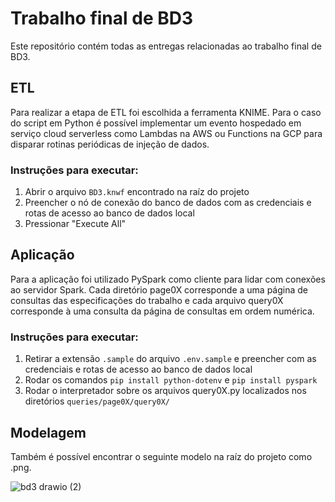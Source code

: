 # Trabalho final de BD3

Este repositório contém todas as entregas relacionadas ao trabalho final de BD3.

## ETL

Para realizar a etapa de ETL foi escolhida a ferramenta KNIME. Para o caso do script em Python é possível implementar um evento hospedado em serviço cloud serverless como Lambdas na AWS ou Functions na GCP para disparar rotinas periódicas de injeção de dados.


### Instruções para executar:
  1. Abrir o arquivo ```BD3.knwf``` encontrado na raíz do projeto
  2. Preencher o nó de conexão do banco de dados com as credenciais e rotas de acesso ao banco de dados local
  3. Pressionar "Execute All"


## Aplicação

Para a aplicação foi utilizado PySpark como cliente para lidar com conexões ao servidor Spark. Cada diretório page0X corresponde a uma página de consultas das especificações do trabalho e cada arquivo query0X corresponde à uma consulta da página de consultas em ordem numérica.

### Instruções para executar:
  1. Retirar a extensão  ```.sample``` do arquivo ```.env.sample``` e preencher com as credenciais e rotas de acesso ao banco de dados local
  2. Rodar os comandos ```pip install python-dotenv``` e ```pip install pyspark```
  3. Rodar o interpretador sobre os arquivos query0X.py localizados nos diretórios ```queries/page0X/query0X/```

## Modelagem

Também é possível encontrar o seguinte modelo na raíz do projeto como .png.

![bd3 drawio (2)](https://github.com/user-attachments/assets/9c617bf9-c693-4fbf-b01e-0ee5e128eac9)
